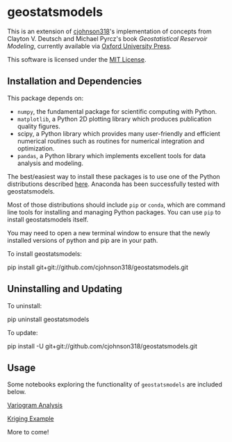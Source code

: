 geostatsmodels
==============

This is an extension of [cjohnson318](http://www.github.com/cjohnson318)'s implementation of concepts from Clayton V. Deutsch and Michael Pyrcz's book _Geostatistical Reservoir Modeling_, currently available via [Oxford University Press](https://global.oup.com/academic/product/geostatistical-reservoir-modeling-9780199731442?cc=us&lang=en&). 

This software is licensed under the [MIT License](http://opensource.org/licenses/MIT).

Installation and Dependencies
-----------------------------

This package depends on:
 * `numpy`, the fundamental package for scientific computing with Python. 
 * `matplotlib`, a Python 2D plotting library which produces publication quality figures. 
 * scipy, a Python library which provides many user-friendly and efficient numerical routines such as routines for numerical integration and optimization. 
 * `pandas`, a Python library which implements excellent tools for data analysis and modeling. 

The best/easiest way to install these packages is to use one of the Python distributions described [here](http://www.scipy.org/install.html). Anaconda has been successfully tested with geostatsmodels.

Most of those distributions should include `pip` or `conda`, which are command line tools for installing and 
managing Python packages.  You can use `pip` to install geostatsmodels itself.  
 
You may need to open a new terminal window to ensure that the newly installed versions of python and pip
are in your path.

To install geostatsmodels:

pip install git+git://github.com/cjohnson318/geostatsmodels.git

Uninstalling and Updating
-------------------------

To uninstall:

pip uninstall geostatsmodels

To update:

pip install -U git+git://github.com/cjohnson318/geostatsmodels.git

Usage
------
Some notebooks exploring the functionality of `geostatsmodels` are included below.  

[Variogram Analysis](http://nbviewer.ipython.org/github/cjohnson318/geostatsmodels/blob/master/notebooks/VariogramAnalysis.ipynb)

[Kriging Example](http://nbviewer.ipython.org/github/cjohnson318/geostatsmodels/blob/master/notebooks/KrigingExample.ipynb)

More to come!

